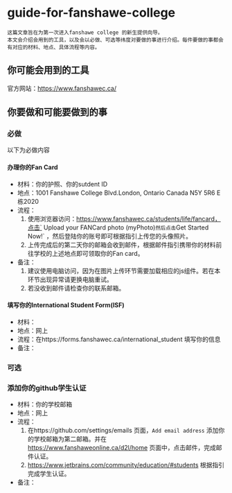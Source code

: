 # guide-for-fanshawe-college
    这篇文章旨在为第一次进入fanshawe college 的新生提供向导。
    本文会介绍会用到的工具，以及会以必做、可选等纬度对要做的事进行介绍。每件要做的事都会有对应的材料、地点、具体流程等内容。
## 你可能会用到的工具
官方网站：https://www.fanshawec.ca/

## 你要做和可能要做到的事
### 必做
以下为必做内容
#### 办理你的Fan Card
- 材料：你的护照、你的sutdent ID
- 地点：1001 Fanshawe College Blvd.London, Ontario Canada N5Y 5R6 E栋2020
- 流程：
  1. 使用浏览器访问：https://www.fanshawec.ca/students/life/fancard，点击` Upload your FANCard photo (myPhoto)` 然后点击 `Get Started Now!` ，然后登陆你的账号即可根据指引上传您的头像照片。
  2. 上传完成后的第二天你的邮箱会收到邮件，根据邮件指引携带你的材料前往学校的上述地点即可领取你的Fan card。
- 备注：
  1. 建议使用电脑访问，因为在图片上传环节需要加载相应的js组件。若在本环节出现异常请更换电脑重试。
  2. 若没收到邮件请检查你的联系邮箱。
#### 填写你的International Student Form(ISF)
- 材料：
- 地点：网上
- 流程：在https://forms.fanshawec.ca/international_student 填写你的信息
- 备注：
### 可选
### 添加你的github学生认证
- 材料：你的学校邮箱
- 地点：网上
- 流程：
  1. 在https://github.com/settings/emails 页面，` Add email address ` 添加你的学校邮箱为第二邮箱。并在 https://www.fanshaweonline.ca/d2l/home 页面中，点击邮件，完成邮件认证。
  2. https://www.jetbrains.com/community/education/#students 根据指引完成学生认证。
- 备注：
